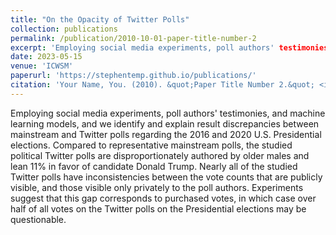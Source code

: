 ```yaml
---
title: "On the Opacity of Twitter Polls"
collection: publications
permalink: /publication/2010-10-01-paper-title-number-2
excerpt: 'Employing social media experiments, poll authors' testimonies, and machine learning models, and we identify and explain result discrepancies between mainstream and Twitter polls regarding the 2016 and 2020 U.S. Presidential elections.'
date: 2023-05-15
venue: 'ICWSM'
paperurl: 'https://stephentemp.github.io/publications/'
citation: 'Your Name, You. (2010). &quot;Paper Title Number 2.&quot; <i>Journal 1</i>. 1(2).'
---
```

Employing social media experiments, poll authors' testimonies, and machine learning models, and we identify and explain result discrepancies between mainstream and Twitter polls regarding the 2016 and 2020 U.S. Presidential elections. Compared to representative mainstream polls, the studied political Twitter polls are disproportionately authored by older males and lean 11\% in favor of candidate Donald Trump. Nearly all of the studied Twitter polls have inconsistencies between the vote counts that are publicly visible, and those visible only privately to the poll authors. Experiments suggest that this gap corresponds to purchased votes, in which case over half of all votes on the Twitter polls on the Presidential elections may be questionable.
